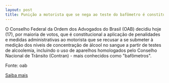 ```yaml
---
layout: post
title: Punição a motorista que se nega ao teste do bafômetro é constitucional
---
```

<p>O Conselho Federal da Ordem dos Advogados do Brasil (OAB) decidiu hoje  (17), por maioria de votos, que é constitucional a aplicação de  penalidades e medidas administrativas ao motorista que se recusar a se  submeter à medição dos níveis de concentração de álcool no sangue a  partir de testes de alcoolemia, incluindo o uso de aparelhos homologados  pelo Conselho Nacional de Trânsito (Contran) - mais conhecidos como  "bafômetros".</p><p>Fonte: oab</p><p><a href="http://www.oab.org.br/noticia.asp?id=20380" target="_blank">Saiba mais</a> </p>
